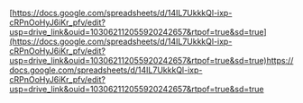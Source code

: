 [https://docs.google.com/spreadsheets/d/14IL7UkkkQl-ixp-cRPnOoHyJ6iKr_pfv/edit?usp=drive_link&ouid=103062112055920242657&rtpof=true&sd=true](https://docs.google.com/spreadsheets/d/14IL7UkkkQl-ixp-cRPnOoHyJ6iKr_pfv/edit?usp=drive_link&ouid=103062112055920242657&rtpof=true&sd=true)https://docs.google.com/spreadsheets/d/14IL7UkkkQl-ixp-cRPnOoHyJ6iKr_pfv/edit?usp=drive_link&ouid=103062112055920242657&rtpof=true&sd=true

